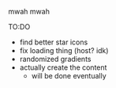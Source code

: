 mwah mwah


TO:DO
* find better star icons
* fix loading thing (host? idk)
* randomized gradients
* actually create the content
  * will be done eventually
